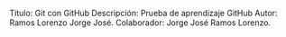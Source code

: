 Titulo: Git con GitHub
Descripción: Prueba de aprendizaje GitHub
Autor: Ramos Lorenzo Jorge José.
Colaborador: Jorge José Ramos Lorenzo.